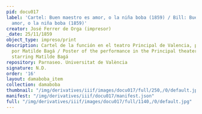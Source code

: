 ```yaml
---
pid: docu017
label: 'Cartel: Buen maestro es amor, o la niña boba (1859) / Bill: Buen maestro es
  amor, o la niña boba (1859)'
creator: José Ferrer de Orga (impresor)
_date: 25/11/1859
object_type: impreso/print
description: Cartel de la función en el teatro Principal de Valencia, protagonizada
  por Matilde Bagá / Poster of the performance in the Principal theater in Valencia,
  starring Matilde Bagá
repository: Parnaseo. Universitat de València
signature: N.D.
order: '16'
layout: damaboba_item
collection: damaboba
thumbnail: "/img/derivatives/iiif/images/docu017/full/250,/0/default.jpg"
manifest: "/img/derivatives/iiif/docu017/manifest.json"
full: "/img/derivatives/iiif/images/docu017/full/1140,/0/default.jpg"
---
```

